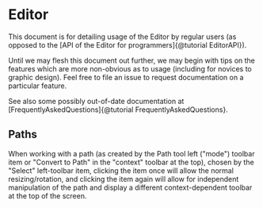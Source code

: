 # Editor

This document is for detailing usage of the Editor by regular users (as
opposed to the [API of the Editor for programmers]{@tutorial EditorAPI}).

Until we may flesh this document out further, we may begin with tips on the
features which are more non-obvious as to usage (including for novices to
graphic design). Feel free to file an issue to request documentation on a
particular feature.

See also some possibly out-of-date documentation at
[FrequentlyAskedQuestions]{@tutorial FrequentlyAskedQuestions}.

## Paths

When working with a path (as created by the Path tool left ("mode")
toolbar item or "Convert to Path" in the "context" toolbar at the
top), chosen by the "Select" left-toolbar item, clicking the item once
will allow the normal resizing/rotation, and clicking the item again
will allow for independent manipulation of the path and display a
different context-dependent toolbar at the top of the screen.
